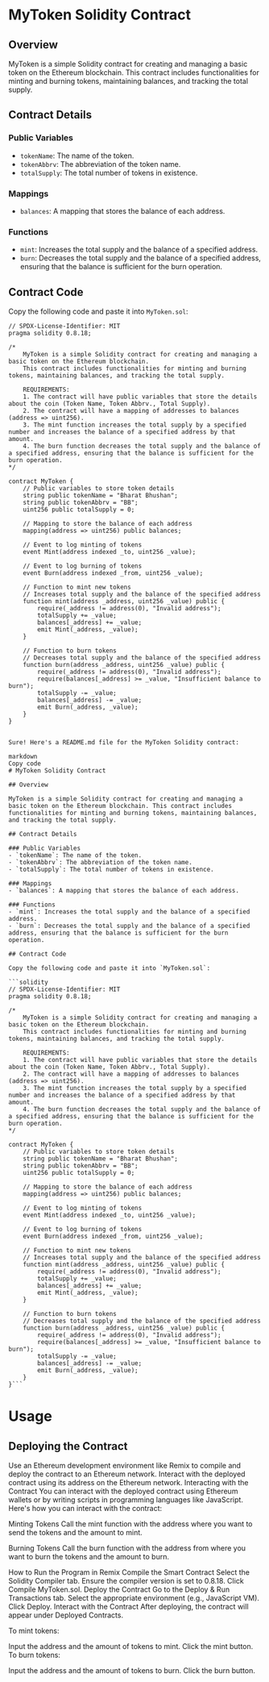# MyToken Solidity Contract

## Overview

MyToken is a simple Solidity contract for creating and managing a basic token on the Ethereum blockchain. This contract includes functionalities for minting and burning tokens, maintaining balances, and tracking the total supply.

## Contract Details

### Public Variables
- `tokenName`: The name of the token.
- `tokenAbbrv`: The abbreviation of the token name.
- `totalSupply`: The total number of tokens in existence.

### Mappings
- `balances`: A mapping that stores the balance of each address.

### Functions
- `mint`: Increases the total supply and the balance of a specified address.
- `burn`: Decreases the total supply and the balance of a specified address, ensuring that the balance is sufficient for the burn operation.

## Contract Code

Copy the following code and paste it into `MyToken.sol`:

```solidity
// SPDX-License-Identifier: MIT
pragma solidity 0.8.18;

/*
    MyToken is a simple Solidity contract for creating and managing a basic token on the Ethereum blockchain.
    This contract includes functionalities for minting and burning tokens, maintaining balances, and tracking the total supply.
    
    REQUIREMENTS:
    1. The contract will have public variables that store the details about the coin (Token Name, Token Abbrv., Total Supply).
    2. The contract will have a mapping of addresses to balances (address => uint256).
    3. The mint function increases the total supply by a specified number and increases the balance of a specified address by that amount.
    4. The burn function decreases the total supply and the balance of a specified address, ensuring that the balance is sufficient for the burn operation.
*/

contract MyToken {
    // Public variables to store token details
    string public tokenName = "Bharat Bhushan";
    string public tokenAbbrv = "BB";
    uint256 public totalSupply = 0;

    // Mapping to store the balance of each address
    mapping(address => uint256) public balances;

    // Event to log minting of tokens
    event Mint(address indexed _to, uint256 _value);

    // Event to log burning of tokens
    event Burn(address indexed _from, uint256 _value);

    // Function to mint new tokens
    // Increases total supply and the balance of the specified address
    function mint(address _address, uint256 _value) public {
        require(_address != address(0), "Invalid address");
        totalSupply += _value;
        balances[_address] += _value;
        emit Mint(_address, _value);
    }

    // Function to burn tokens
    // Decreases total supply and the balance of the specified address
    function burn(address _address, uint256 _value) public {
        require(_address != address(0), "Invalid address");
        require(balances[_address] >= _value, "Insufficient balance to burn");
        totalSupply -= _value;
        balances[_address] -= _value;
        emit Burn(_address, _value);
    }
}


Sure! Here's a README.md file for the MyToken Solidity contract:

markdown
Copy code
# MyToken Solidity Contract

## Overview

MyToken is a simple Solidity contract for creating and managing a basic token on the Ethereum blockchain. This contract includes functionalities for minting and burning tokens, maintaining balances, and tracking the total supply.

## Contract Details

### Public Variables
- `tokenName`: The name of the token.
- `tokenAbbrv`: The abbreviation of the token name.
- `totalSupply`: The total number of tokens in existence.

### Mappings
- `balances`: A mapping that stores the balance of each address.

### Functions
- `mint`: Increases the total supply and the balance of a specified address.
- `burn`: Decreases the total supply and the balance of a specified address, ensuring that the balance is sufficient for the burn operation.

## Contract Code

Copy the following code and paste it into `MyToken.sol`:

```solidity
// SPDX-License-Identifier: MIT
pragma solidity 0.8.18;

/*
    MyToken is a simple Solidity contract for creating and managing a basic token on the Ethereum blockchain.
    This contract includes functionalities for minting and burning tokens, maintaining balances, and tracking the total supply.
    
    REQUIREMENTS:
    1. The contract will have public variables that store the details about the coin (Token Name, Token Abbrv., Total Supply).
    2. The contract will have a mapping of addresses to balances (address => uint256).
    3. The mint function increases the total supply by a specified number and increases the balance of a specified address by that amount.
    4. The burn function decreases the total supply and the balance of a specified address, ensuring that the balance is sufficient for the burn operation.
*/

contract MyToken {
    // Public variables to store token details
    string public tokenName = "Bharat Bhushan";
    string public tokenAbbrv = "BB";
    uint256 public totalSupply = 0;

    // Mapping to store the balance of each address
    mapping(address => uint256) public balances;

    // Event to log minting of tokens
    event Mint(address indexed _to, uint256 _value);

    // Event to log burning of tokens
    event Burn(address indexed _from, uint256 _value);

    // Function to mint new tokens
    // Increases total supply and the balance of the specified address
    function mint(address _address, uint256 _value) public {
        require(_address != address(0), "Invalid address");
        totalSupply += _value;
        balances[_address] += _value;
        emit Mint(_address, _value);
    }

    // Function to burn tokens
    // Decreases total supply and the balance of the specified address
    function burn(address _address, uint256 _value) public {
        require(_address != address(0), "Invalid address");
        require(balances[_address] >= _value, "Insufficient balance to burn");
        totalSupply -= _value;
        balances[_address] -= _value;
        emit Burn(_address, _value);
    }
}```
```
# Usage
## Deploying the Contract
Use an Ethereum development environment like Remix to compile and deploy the contract to an Ethereum network.
Interact with the deployed contract using its address on the Ethereum network.
Interacting with the Contract
You can interact with the deployed contract using Ethereum wallets or by writing scripts in programming languages like JavaScript. Here's how you can interact with the contract:

Minting Tokens
Call the mint function with the address where you want to send the tokens and the amount to mint.

Burning Tokens
Call the burn function with the address from where you want to burn the tokens and the amount to burn.

How to Run the Program in Remix
Compile the Smart Contract
Select the Solidity Compiler tab.
Ensure the compiler version is set to 0.8.18.
Click Compile MyToken.sol.
Deploy the Contract
Go to the Deploy & Run Transactions tab.
Select the appropriate environment (e.g., JavaScript VM).
Click Deploy.
Interact with the Contract
After deploying, the contract will appear under Deployed Contracts.

To mint tokens:

Input the address and the amount of tokens to mint.
Click the mint button.
To burn tokens:

Input the address and the amount of tokens to burn.
Click the burn button.
